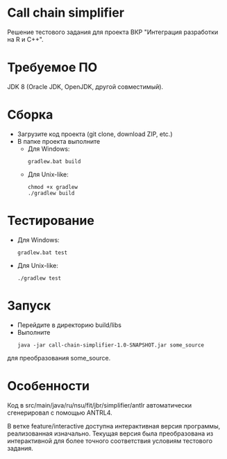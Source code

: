 # Call chain simplifier
Решение тестового задания для проекта ВКР "Интеграция разработки на R и С++".
# Требуемое ПО
JDK 8 (Oracle JDK, OpenJDK, другой совместимый).
# Сборка
* Загрузите код проекта (git clone, download ZIP, etc.)
* В папке проекта выполните
  * Для Windows:
    ```
    gradlew.bat build
    ```
  * Для Unix-like:
    ```
    chmod +x gradlew
    ./gradlew build
    ```
# Тестирование
* Для Windows:
  ```
  gradlew.bat test
  ```
* Для Unix-like:
  ```
  ./gradlew test
  ```
# Запуск
* Перейдите в директорию build/libs
* Выполните
  ```
  java -jar call-chain-simplifier-1.0-SNAPSHOT.jar some_source
  ```
для преобразования some_source.
# Особенности
Код в src/main/java/ru/nsu/fit/jbr/simplifier/antlr автоматически сгенерировал с помощью ANTRL4.

В ветке feature/interactive доступна интерактивная версия программы, реализованная изначально. 
Текущая версия была преобразована из интерактивной для более точного соответствия условиям тестового задания.
